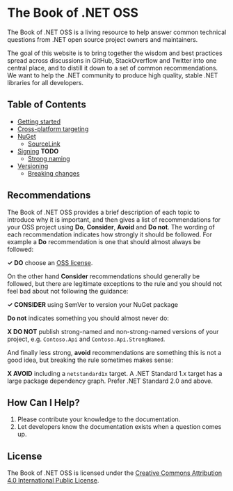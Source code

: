 # The Book of .NET OSS

The Book of .NET OSS is a living resource to help answer common technical questions from .NET open source project owners and maintainers.

The goal of this website is to bring together the wisdom and best practices spread across discussions in GitHub, StackOverflow and Twitter into one central place, and to distill it down to a set of common recommendations. We want to help the .NET community to produce high quality, stable .NET libraries for all developers.

## Table of Contents

* [Getting started](./getting-started.md)
* [Cross-platform targeting](./cross-platform-targeting.md)
* [NuGet](./nuget.md)
  * [SourceLink](./sourcelink.md)
* [Signing](./signing.md) **TODO**
  * [Strong naming](./strong-naming.md)
* [Versioning](./versioning.md)
  * [Breaking changes](./breaking-changes.md)

## Recommendations

The Book of .NET OSS provides a brief description of each topic to introduce why it is important, and then gives a list of recommendations for your OSS project using **Do**, **Consider**, **Avoid** and **Do not**. The wording of each recommendation indicates how strongly it should be followed. For example a **Do** recommendation is one that should almost always be followed:

**✓ DO** choose an [OSS license](https://choosealicense.com/).

On the other hand **Consider** recommendations should generally be followed, but there are legitimate exceptions to the rule and you should not feel bad about not following the guidance:

**✓ CONSIDER** using SemVer to version your NuGet package

**Do not** indicates something you should almost never do:

**X DO NOT** publish strong-named and non-strong-named versions of your project, e.g. `Contoso.Api` and `Contoso.Api.StrongNamed`.

And finally less strong, **avoid** recommendations are something this is not a good idea, but breaking the rule sometimes makes sense:

**X AVOID** including a `netstandard1x` target. A .NET Standard 1.x target has a large package dependency graph. Prefer .NET Standard 2.0 and above.

## How Can I Help?

1. Please contribute your knowledge to the documentation.
2. Let developers know the documentation exists when a question comes up.

## License

The Book of .NET OSS is licensed under the [Creative Commons Attribution 4.0 International Public License](https://creativecommons.org/licenses/by/4.0/).
